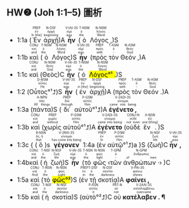 ## HW❷ (Joh 1:1–5) 圖析
- <rt>1:1a</rt> (<RUBY><ruby><ruby>Ἐν<rt>In [the]</rt></ruby><rt>ἐν</rt></ruby><rt>PREP</rt></RUBY> <RUBY><ruby><ruby>ἀρχῇ<rt>beginning</rt></ruby><rt>ἀρχή</rt></ruby><rt>N-DSF</rt></RUBY>)A <RUBY><ruby><ruby><strong>ἦν</strong><rt>was</rt></ruby><rt>εἰμί</rt></ruby><rt>V-IAI-3S</rt></RUBY> (<RUBY><ruby><ruby>ὁ<rt>the</rt></ruby><rt>ὁ</rt></ruby><rt>T-NSM</rt></RUBY> <RUBY><ruby><ruby>Λόγος ,<rt>Word</rt></ruby><rt>λόγος</rt></ruby><rt>N-NSM</rt></RUBY>)S
- <rt>1:1b</rt> <RUBY><ruby><ruby>καὶ<rt>and</rt></ruby><rt>καί</rt></ruby><rt>CONJ</rt></RUBY> (<RUBY><ruby><ruby>ὁ<rt>the</rt></ruby><rt>ὁ</rt></ruby><rt>T-NSM</rt></RUBY> <RUBY><ruby><ruby>Λόγος<rt>Word</rt></ruby><rt>λόγος</rt></ruby><rt>N-NSM</rt></RUBY>)S <RUBY><ruby><ruby><strong>ἦν</strong><rt>was</rt></ruby><rt>εἰμί</rt></ruby><rt>V-IAI-3S</rt></RUBY> (<RUBY><ruby><ruby>πρὸς<rt>with</rt></ruby><rt>πρός</rt></ruby><rt>PREP</rt></RUBY> <RUBY><ruby><ruby>τὸν<rt>-</rt></ruby><rt>ὁ</rt></ruby><rt>T-ASM</rt></RUBY> <RUBY><ruby><ruby>Θεόν ,<rt>God</rt></ruby><rt>θεός</rt></ruby><rt>N-ASM</rt></RUBY>)A 
- <rt>1:1c</rt> <RUBY><ruby><ruby>καὶ<rt>and</rt></ruby><rt>καί</rt></ruby><rt>CONJ</rt></RUBY> (<RUBY><ruby><ruby>Θεὸς<rt>God</rt></ruby><rt>θεός</rt></ruby><rt>N-NSM</rt></RUBY>)C <RUBY><ruby><ruby><strong>ἦν</strong><rt>was</rt></ruby><rt>εἰμί</rt></ruby><rt>V-IAI-3S</rt></RUBY> (<RUBY><ruby><ruby>ὁ<rt>the</rt></ruby><rt>ὁ</rt></ruby><rt>T-NSM</rt></RUBY> <RUBY><ruby><ruby><mark>Λόγος°¹ .</mark><rt>Word</rt></ruby><rt>λόγος</rt></ruby><rt>N-NSM</rt></RUBY>)S 
- <rt>1:2</rt> (<RUBY><ruby><ruby>Οὗτος°¹⮥<rt>He</rt></ruby><rt>οὗτος</rt></ruby><rt>D-NSM</rt></RUBY>)S <RUBY><ruby><ruby><strong>ἦν</strong><rt>was</rt></ruby><rt>εἰμί</rt></ruby><rt>V-IAI-3S</rt></RUBY> (<RUBY><ruby><ruby>ἐν<rt>in [the]</rt></ruby><rt>ἐν</rt></ruby><rt>PREP</rt></RUBY> <RUBY><ruby><ruby>ἀρχῇ<rt>beginning</rt></ruby><rt>ἀρχή</rt></ruby><rt>N-DSF</rt></RUBY>)A (<RUBY><ruby><ruby>πρὸς<rt>with</rt></ruby><rt>πρός</rt></ruby><rt>PREP</rt></RUBY> <RUBY><ruby><ruby>τὸν<rt>-</rt></ruby><rt>ὁ</rt></ruby><rt>T-ASM</rt></RUBY> <RUBY><ruby><ruby>Θεόν .<rt>God</rt></ruby><rt>θεός</rt></ruby><rt>N-ASM</rt></RUBY>)A 
- <rt>1:3a</rt> (<RUBY><ruby><ruby>πάντα<rt>All things</rt></ruby><rt>πᾶς</rt></ruby><rt>A-NPN</rt></RUBY>)S (<RUBY><ruby><ruby>δι᾽<rt>through</rt></ruby><rt>διά</rt></ruby><rt>PREP</rt></RUBY> <RUBY><ruby><ruby>αὐτοῦ°¹⮥<rt>Him</rt></ruby><rt>αὐτός</rt></ruby><rt>P-GSM</rt></RUBY>)A <RUBY><ruby><ruby><strong>ἐγένετο ,</strong><rt>came into being</rt></ruby><rt>γίνομαι</rt></ruby><rt>V-2ADI-3S</rt></RUBY> 
- <rt>1:3b</rt> <RUBY><ruby><ruby>καὶ<rt>and</rt></ruby><rt>καί</rt></ruby><rt>CONJ</rt></RUBY> (<RUBY><ruby><ruby>χωρὶς<rt>without</rt></ruby><rt>χωρίς</rt></ruby><rt>PREP</rt></RUBY> <RUBY><ruby><ruby>αὐτοῦ°¹⮥<rt>Him</rt></ruby><rt>αὐτός</rt></ruby><rt>P-GSM</rt></RUBY>)A <RUBY><ruby><ruby><strong>ἐγένετο</strong><rt>came into being</rt></ruby><rt>γίνομαι</rt></ruby><rt>V-2ADI-3S</rt></RUBY> (<RUBY><ruby><ruby>οὐδὲ<rt>not even</rt></ruby><rt>οὐδέ</rt></ruby><rt>CONJ-N</rt></RUBY> <RUBY><ruby><ruby>ἕν .<rt>one [thing]</rt></ruby><rt>εἷς</rt></ruby><rt>A-NSN</rt></RUBY>)S 
- <rt>1:3c</rt> { (<RUBY><ruby><ruby>ὃ<rt>that</rt></ruby><rt>ὅς, ἥ</rt></ruby><rt>R-NSN</rt></RUBY>)s <RUBY><ruby><ruby><strong>γέγονεν</strong><rt>has come into being</rt></ruby><rt>γίνομαι</rt></ruby><rt>V-2RAI-3S</rt></RUBY> <rt>1:4a</rt> (<RUBY><ruby><ruby>ἐν<rt>In</rt></ruby><rt>ἐν</rt></ruby><rt>PREP</rt></RUBY> <RUBY><ruby><ruby>αὐτῷ°¹⮥<rt>Him</rt></ruby><rt>αὐτός</rt></ruby><rt>P-DSM</rt></RUBY>)a }S (<RUBY><ruby><ruby>ζωὴ<rt>life</rt></ruby><rt>ζωή</rt></ruby><rt>N-NSF</rt></RUBY>)C <RUBY><ruby><ruby><strong>ἦν ,</strong><rt>was</rt></ruby><rt>εἰμί</rt></ruby><rt>V-IAI-3S</rt></RUBY> 
- <rt>1:4b</rt><RUBY><ruby><ruby>καὶ<rt>and</rt></ruby><rt>καί</rt></ruby><rt>CONJ</rt></RUBY> (<RUBY><ruby><ruby>ἡ<rt>the</rt></ruby><rt>ὁ</rt></ruby><rt>T-NSF</rt></RUBY> <RUBY><ruby><ruby>ζωὴ<rt>life</rt></ruby><rt>ζωή</rt></ruby><rt>N-NSF</rt></RUBY>)S <RUBY><ruby><ruby><strong>ἦν</strong><rt>was</rt></ruby><rt>εἰμί</rt></ruby><rt>V-IAI-3S</rt></RUBY> (<RUBY><ruby><ruby>τὸ<rt>the</rt></ruby><rt>ὁ</rt></ruby><rt>T-NSN</rt></RUBY> <RUBY><ruby><ruby>φῶς<rt>light</rt></ruby><rt>φῶς</rt></ruby><rt>N-NSN</rt></RUBY> ‹<RUBY><ruby><ruby>τῶν<rt>-</rt></ruby><rt>ὁ</rt></ruby><rt>T-GPM</rt></RUBY> <RUBY><ruby><ruby>ἀνθρώπων ·<rt>of men</rt></ruby><rt>ἄνθρωπος</rt></ruby><rt>N-GPM</rt></RUBY>› )C 
- <rt>1:5a</rt> <RUBY><ruby><ruby>καὶ<rt>And</rt></ruby><rt>καί</rt></ruby><rt>CONJ</rt></RUBY> (<RUBY><ruby><ruby>τὸ<rt>the</rt></ruby><rt>ὁ</rt></ruby><rt>T-NSN</rt></RUBY> <RUBY><ruby><ruby><mark>φῶς°²</mark><rt>Light</rt></ruby><rt>φῶς</rt></ruby><rt>N-NSN</rt></RUBY>)S (<RUBY><ruby><ruby>ἐν<rt>in</rt></ruby><rt>ἐν</rt></ruby><rt>PREP</rt></RUBY> <RUBY><ruby><ruby>τῇ<rt>the</rt></ruby><rt>ὁ</rt></ruby><rt>T-DSF</rt></RUBY> <RUBY><ruby><ruby>σκοτίᾳ<rt>darkness</rt></ruby><rt>σκοτία</rt></ruby><rt>N-DSF</rt></RUBY>)A <RUBY><ruby><ruby><strong>φαίνει ,</strong><rt>shines</rt></ruby><rt>φαίνω</rt></ruby><rt>V-PAI-3S</rt></RUBY> 
- <rt>1:5b</rt> <RUBY><ruby><ruby>καὶ<rt>and</rt></ruby><rt>καί</rt></ruby><rt>CONJ</rt></RUBY> (<RUBY><ruby><ruby>ἡ<rt>the</rt></ruby><rt>ὁ</rt></ruby><rt>T-NSF</rt></RUBY> <RUBY><ruby><ruby>σκοτία<rt>darkness</rt></ruby><rt>σκοτία</rt></ruby><rt>N-NSF</rt></RUBY>)S (<RUBY><ruby><ruby>αὐτὸ°²⮥<rt>it</rt></ruby><rt>αὐτός</rt></ruby><rt>P-ASN</rt></RUBY>)C <RUBY><ruby><ruby>οὐ<rt>not</rt></ruby><rt>οὐ</rt></ruby><rt>PRT-N</rt></RUBY> <RUBY><ruby><ruby><strong>κατέλαβεν . ¶</strong><rt>overcame</rt></ruby><rt>καταλαμβάνω</rt></ruby><rt>V-2AAI-3S</rt></RUBY>